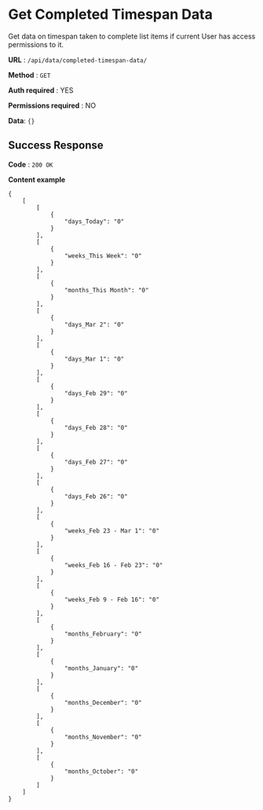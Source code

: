 # Get Completed Timespan Data

Get data on timespan taken to complete list items if current User has access permissions to it.

**URL** : `/api/data/completed-timespan-data/`

**Method** : `GET`

**Auth required** : YES

**Permissions required** : NO

**Data**: `{}`

## Success Response

**Code** : `200 OK`

**Content example**

```
{
    [
        [
            {
                "days_Today": "0"
            }
        ],
        [
            {
                "weeks_This Week": "0"
            }
        ],
        [
            {
                "months_This Month": "0"
            }
        ],
        [
            {
                "days_Mar 2": "0"
            }
        ],
        [
            {
                "days_Mar 1": "0"
            }
        ],
        [
            {
                "days_Feb 29": "0"
            }
        ],
        [
            {
                "days_Feb 28": "0"
            }
        ],
        [
            {
                "days_Feb 27": "0"
            }
        ],
        [
            {
                "days_Feb 26": "0"
            }
        ],
        [
            {
                "weeks_Feb 23 - Mar 1": "0"
            }
        ],
        [
            {
                "weeks_Feb 16 - Feb 23": "0"
            }
        ],
        [
            {
                "weeks_Feb 9 - Feb 16": "0"
            }
        ],
        [
            {
                "months_February": "0"
            }
        ],
        [
            {
                "months_January": "0"
            }
        ],
        [
            {
                "months_December": "0"
            }
        ],
        [
            {
                "months_November": "0"
            }
        ],
        [
            {
                "months_October": "0"
            }
        ]
    ]
}
```
